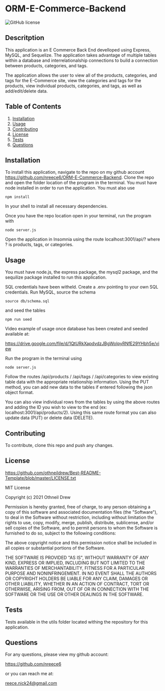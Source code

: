 # ORM-E-Commerce-Backend


![GitHub license](https://img.shields.io/badge/license-MIT-blue.svg)



## Descritption

This application is an E Commerce Back End develloped using Express, MySQL, and Sequelize. The application takes advantage of multiple tables within a database and interrelationalship connections to build a connection between products, categories, and tags.

The application allows the user to view all of the products, categories, and tags for the E-Commerce site, view the categories and tags for the products, view individual products, categories, and tags, as well as add/edit/delete data.


## Table of Contents

  1. [Installation](#installation)
  2. [Usage](#usage)
  3. [Contributing](#contributing)
  4. [License](#license)
  5. [Tests](#tests)
  6. [Questions](#questions)
  

## Installation

To install this application, navigate to the repo on my github account https://github.com/nreece6/ORM-E-Commerce-Backend. Clone the repo and open the folder location of the program in the terminal. You must have node installed in order to run the application. You must also use 

```
npm install
```

In your shell to install all necessary dependencies.

Once you have the repo location open in your terminal, run the program with 

```
node server.js
 ``` 
Open the application in Insomnia using the route localhost:3001/api/? where ? is products, tags, or categories.

## Usage

You must have node.js, the express package, the mysql2 package, and the sequilize package installed to run this application.

SQL credentials have been witheld. Create a .env pointing to your own SQL credentials. Run MySQL, source the schema 

```
source db/schema.sql
```
and seed the tables

```
npm run seed
```

Video example of usage once database has been created and seeded available at:

https://drive.google.com/file/d/1QtURkXapdvdzJBgWolpyRNfE29YHbh5e/view  

Run the program in the terminal using 
```
node server.js
```

Follow the routes /api/products / /api/tags / /api/categories to view existing table data with the appropriate relationship information. Using the PUT method, you can add new data to the tables if entered following the json object format.

You can also view individual rows from the tables by using the above routes and adding the ID you wish to view to the end (ex: localhost:3001/api/products/2). Using this same route format you can also update data (PUT) or delete data (DELETE).


## Contributing

To contribute, clone this repo and push any changes.


## License

https://github.com/othneildrew/Best-README-Template/blob/master/LICENSE.txt

MIT License

Copyright (c) 2021 Othneil Drew

Permission is hereby granted, free of charge, to any person obtaining a copy
of this software and associated documentation files (the "Software"), to deal
in the Software without restriction, including without limitation the rights
to use, copy, modify, merge, publish, distribute, sublicense, and/or sell
copies of the Software, and to permit persons to whom the Software is
furnished to do so, subject to the following conditions:

The above copyright notice and this permission notice shall be included in all
copies or substantial portions of the Software.

THE SOFTWARE IS PROVIDED "AS IS", WITHOUT WARRANTY OF ANY KIND, EXPRESS OR
IMPLIED, INCLUDING BUT NOT LIMITED TO THE WARRANTIES OF MERCHANTABILITY,
FITNESS FOR A PARTICULAR PURPOSE AND NONINFRINGEMENT. IN NO EVENT SHALL THE
AUTHORS OR COPYRIGHT HOLDERS BE LIABLE FOR ANY CLAIM, DAMAGES OR OTHER
LIABILITY, WHETHER IN AN ACTION OF CONTRACT, TORT OR OTHERWISE, ARISING FROM,
OUT OF OR IN CONNECTION WITH THE SOFTWARE OR THE USE OR OTHER DEALINGS IN THE
SOFTWARE.


## Tests

Tests available in the utils folder located withing the repository for this application.

## Questions


For any questions, please view my github account:

https://github.com/nreece6

or you can reach me at:

reece.nick24@gmail.com